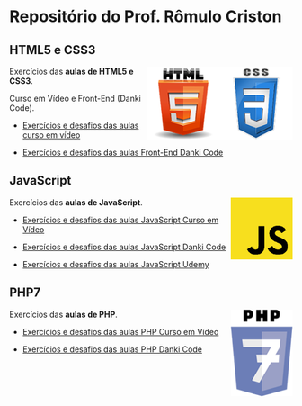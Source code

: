 # Repositório do Prof. Rômulo Criston

## HTML5 e CSS3

<img align="right" src="img/CSS3_300.png" width="130"><img align="right" src="img/html5.png" width="130">

Exercícios das **aulas de HTML5 e CSS3**.

Curso em Vídeo e Front-End (Danki Code).

* [Exercícios e desafios das aulas curso em vídeo](https://github.com/romulocriston/html5-css3/tree/master/cursoemvideo/html-css)

* [Exercícios e desafios das aulas Front-End Danki Code](https://github.com/romulocriston/html5-css3/tree/master/danki%20code/webmaster%20front-end)


## JavaScript

<img align="right" src="img/javaScript.png" width="110">

Exercícios das **aulas de JavaScript**.

* [Exercícios e desafios das aulas JavaScript Curso em Vídeo](https://)

* [Exercícios e desafios das aulas JavaScript Danki Code](https://)

* [Exercícios e desafios das aulas JavaScript Udemy](https://)


## PHP7

<img align="right" src="img/php7.png" width="110">

Exercícios das **aulas de PHP**.

* [Exercícios e desafios das aulas PHP Curso em Vídeo](https://github.com/romulocriston/html5-css3/tree/master/cursoemvideo/html-css)

* [Exercícios e desafios das aulas PHP Danki Code](https://github.com/romulocriston/html5-css3/tree/master/danki%20code/webmaster%20front-end)


